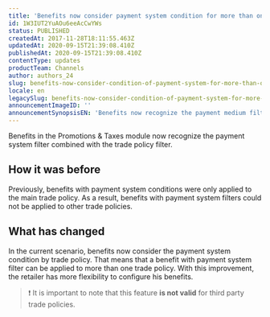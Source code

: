 ```yaml
---
title: 'Benefits now consider payment system condition for more than one trade policy'
id: 1W3IUT2YuAOu6eeAcCwYWs
status: PUBLISHED
createdAt: 2017-11-28T18:11:55.463Z
updatedAt: 2020-09-15T21:39:08.410Z
publishedAt: 2020-09-15T21:39:08.410Z
contentType: updates
productTeam: Channels
author: authors_24
slug: benefits-now-consider-condition-of-payment-system-for-more-than-one-trade
locale: en
legacySlug: benefits-now-consider-condition-of-payment-system-for-more-than-one-trade
announcementImageID: ''
announcementSynopsisEN: 'Benefits now recognize the payment medium filter combined with the commercial policy filter'
---
```


Benefits in the Promotions & Taxes module now recognize the payment system filter combined with the trade policy filter.

## How it was before

Previously, benefits with payment system conditions were only applied to the main trade policy. As a result, benefits with payment system filters could not be applied to other trade policies.

## What has changed

In the current scenario, benefits now consider the payment system condition by trade policy. That means that a benefit with payment system filter can be applied to more than one trade policy. With this improvement, the retailer has more flexibility to configure his benefits.

>❗ It is important to note that this feature **is not valid** for third party trade policies.
